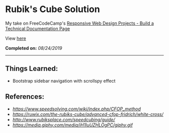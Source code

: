 # Rubik's Cube Solution

My take on FreeCodeCamp's [Responsive Web Design Projects - Build a Technical Documentation Page](https://learn.freecodecamp.org/responsive-web-design/responsive-web-design-projects/build-a-technical-documentation-page)

View [here](https://denzeltl.github.io/rubiks-cube-solution/)

**Completed on:** _08/24/2019_

---

## Things Learned:

-   Bootstrap sidebar navigation with scrollspy effect

## References:

-   _https://www.speedsolving.com/wiki/index.php/CFOP_method_
-   _https://ruwix.com/the-rubiks-cube/advanced-cfop-fridrich/white-cross/_
-   _http://www.rubiksplace.com/speedcubing/guide/_
-   _https://media.giphy.com/media/iH1IuUZHLOgPC/giphy.gif_
